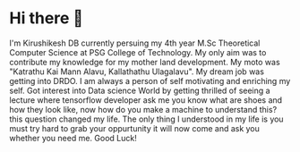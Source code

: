 # Hi there 👋

I'm Kirushikesh DB currently persuing my 4th year M.Sc Theoretical Computer Science at PSG College of Technology. My only aim was to contribute my knowledge for my mother land development. My moto was "Katrathu Kai Mann Alavu, Kallathathu Ulagalavu". My dream job was getting into DRDO. I am always a person of self motivating and enriching my self. Got interest into Data science World by getting thrilled of seeing a lecture where tensorflow developer ask me you know what are shoes and how they look like, now how do you make a machine to understand this? this question changed my life. The only thing I understood in my life is you must try hard to grab your oppurtunity it will now come and ask you whether you need me. Good Luck!



<!--
**Kirushikesh/Kirushikesh** is a ✨ _special_ ✨ repository because its `README.md` (this file) appears on your GitHub profile.

Here are some ideas to get you started:

- 🔭 I’m currently working on ...
- 🌱 I’m currently learning ...
- 👯 I’m looking to collaborate on ...
- 🤔 I’m looking for help with ...
- 💬 Ask me about ...
- 📫 How to reach me: ...
- 😄 Pronouns: ...
- ⚡ Fun fact: ...
-->

